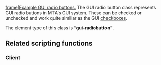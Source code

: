 [frame|Example GUI radio buttons.](/docs/image-gui-radiobutton.png.md "wikilink") The GUI radio button class represents GUI radio buttons in MTA's GUI system. These can be checked or unchecked and work quite similiar as the GUI [checkboxes](/docs/element/gui/checkbox.md "wikilink").

The element type of this class is **“gui-radiobutton”**.

Related scripting functions
---------------------------

### Client
